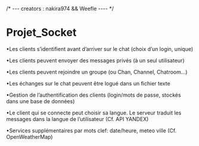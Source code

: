 /*
--- creators : nakira974 && Weefle  ----
*/

# Projet_Socket

•Les clients s’identifient avant d’arriver sur le chat (choix d’un login, unique)

•Les clients peuvent envoyer des messages privés (à un seul utilisateur)

•Les clients peuvent rejoindre un groupe (ou Chan, Channel, Chatroom...)

•Les échanges sur le chat peuvent être logué dans un fichier texte

•Gestion de l’authentification des clients (login/mots de passe, stockés dans une base de données)

•Le client qui se connecte peut choisir sa langue. Le serveur traduit les messages dans la langue de l’utilisateur (Cf.
API YANDEX)

•Services supplémentaires par mots clef: date/heure, meteo ville (Cf. OpenWeatherMap)
